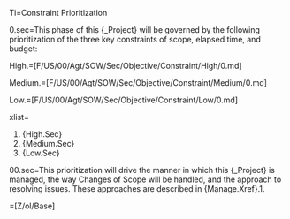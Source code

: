 Ti=Constraint Prioritization

0.sec=This phase of this {_Project} will be governed by the following prioritization of the three key constraints of scope, elapsed time, and budget:

High.=[F/US/00/Agt/SOW/Sec/Objective/Constraint/High/0.md]

Medium.=[F/US/00/Agt/SOW/Sec/Objective/Constraint/Medium/0.md]

Low.=[F/US/00/Agt/SOW/Sec/Objective/Constraint/Low/0.md]

xlist=<ol><li>{High.Sec}<li>{Medium.Sec}<li>{Low.Sec}</ol>


00.sec=This prioritization will drive the manner in which this {_Project} is managed, the way Changes of Scope will be handled, and the approach to resolving issues. These approaches are described in {Manage.Xref}.1.

=[Z/ol/Base]
